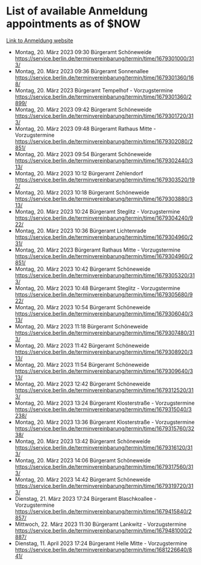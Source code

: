 # List of available Anmeldung appointments as of $NOW
[Link to Anmeldung website](https://service.berlin.de/terminvereinbarung/termin/tag.php?termin=1&anliegen[]=120686&dienstleisterlist=122210,122217,327316,122219,327312,122227,327314,122231,327346,122243,327348,122254,122252,329742,122260,329745,122262,329748,122271,327278,122273,327274,122277,327276,330436,122280,327294,122282,327290,122284,327292,122291,327270,122285,327266,122286,327264,122296,327268,150230,329760,122297,327286,122294,327284,122312,329763,122314,329775,122304,327330,122311,327334,122309,327332,317869,122281,327352,122279,329772,122283,122276,327324,122274,327326,122267,329766,122246,327318,122251,327320,122257,327322,122208,327298,122226,327300&herkunft=http%3A%2F%2Fservice.berlin.de%2Fdienstleistung%2F120686%2F)
- Montag, 20. März 2023 09:30 Bürgeramt Schöneweide https://service.berlin.de/terminvereinbarung/termin/time/1679301000/313/
- Montag, 20. März 2023 09:36 Bürgeramt Sonnenallee https://service.berlin.de/terminvereinbarung/termin/time/1679301360/168/
- Montag, 20. März 2023  Bürgeramt Tempelhof - Vorzugstermine https://service.berlin.de/terminvereinbarung/termin/time/1679301360/2899/
- Montag, 20. März 2023 09:42 Bürgeramt Schöneweide https://service.berlin.de/terminvereinbarung/termin/time/1679301720/313/
- Montag, 20. März 2023 09:48 Bürgeramt Rathaus Mitte - Vorzugstermine https://service.berlin.de/terminvereinbarung/termin/time/1679302080/2851/
- Montag, 20. März 2023 09:54 Bürgeramt Schöneweide https://service.berlin.de/terminvereinbarung/termin/time/1679302440/313/
- Montag, 20. März 2023 10:12 Bürgeramt Zehlendorf https://service.berlin.de/terminvereinbarung/termin/time/1679303520/192/
- Montag, 20. März 2023 10:18 Bürgeramt Schöneweide https://service.berlin.de/terminvereinbarung/termin/time/1679303880/313/
- Montag, 20. März 2023 10:24 Bürgeramt Steglitz - Vorzugstermine https://service.berlin.de/terminvereinbarung/termin/time/1679304240/922/
- Montag, 20. März 2023 10:36 Bürgeramt Lichtenrade https://service.berlin.de/terminvereinbarung/termin/time/1679304960/231/
- Montag, 20. März 2023  Bürgeramt Rathaus Mitte - Vorzugstermine https://service.berlin.de/terminvereinbarung/termin/time/1679304960/2851/
- Montag, 20. März 2023 10:42 Bürgeramt Schöneweide https://service.berlin.de/terminvereinbarung/termin/time/1679305320/313/
- Montag, 20. März 2023 10:48 Bürgeramt Steglitz - Vorzugstermine https://service.berlin.de/terminvereinbarung/termin/time/1679305680/922/
- Montag, 20. März 2023 10:54 Bürgeramt Schöneweide https://service.berlin.de/terminvereinbarung/termin/time/1679306040/313/
- Montag, 20. März 2023 11:18 Bürgeramt Schöneweide https://service.berlin.de/terminvereinbarung/termin/time/1679307480/313/
- Montag, 20. März 2023 11:42 Bürgeramt Schöneweide https://service.berlin.de/terminvereinbarung/termin/time/1679308920/313/
- Montag, 20. März 2023 11:54 Bürgeramt Schöneweide https://service.berlin.de/terminvereinbarung/termin/time/1679309640/313/
- Montag, 20. März 2023 12:42 Bürgeramt Schöneweide https://service.berlin.de/terminvereinbarung/termin/time/1679312520/313/
- Montag, 20. März 2023 13:24 Bürgeramt Klosterstraße - Vorzugstermine https://service.berlin.de/terminvereinbarung/termin/time/1679315040/3238/
- Montag, 20. März 2023 13:36 Bürgeramt Klosterstraße - Vorzugstermine https://service.berlin.de/terminvereinbarung/termin/time/1679315760/3238/
- Montag, 20. März 2023 13:42 Bürgeramt Schöneweide https://service.berlin.de/terminvereinbarung/termin/time/1679316120/313/
- Montag, 20. März 2023 14:06 Bürgeramt Schöneweide https://service.berlin.de/terminvereinbarung/termin/time/1679317560/313/
- Montag, 20. März 2023 14:42 Bürgeramt Schöneweide https://service.berlin.de/terminvereinbarung/termin/time/1679319720/313/
- Dienstag, 21. März 2023 17:24 Bürgeramt Blaschkoallee - Vorzugstermine https://service.berlin.de/terminvereinbarung/termin/time/1679415840/2857/
- Mittwoch, 22. März 2023 11:30 Bürgeramt Lankwitz - Vorzugstermine https://service.berlin.de/terminvereinbarung/termin/time/1679481000/2887/
- Dienstag, 11. April 2023 17:24 Bürgeramt Helle Mitte - Vorzugstermine https://service.berlin.de/terminvereinbarung/termin/time/1681226640/841/
